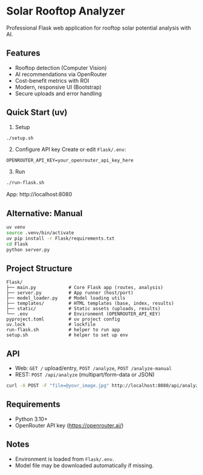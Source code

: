 # Solar Rooftop Analyzer

Professional Flask web application for rooftop solar potential analysis with AI.

## Features
- Rooftop detection (Computer Vision)
- AI recommendations via OpenRouter
- Cost-benefit metrics with ROI
- Modern, responsive UI (Bootstrap)
- Secure uploads and error handling

## Quick Start (uv)

1) Setup
```bash
./setup.sh
```

2) Configure API key
Create or edit `Flask/.env`:
```
OPENROUTER_API_KEY=your_openrouter_api_key_here
```

3) Run
```bash
./run-flask.sh
```
App: http://localhost:8080

## Alternative: Manual
```bash
uv venv
source .venv/bin/activate
uv pip install -r Flask/requirements.txt
cd Flask
python server.py
```

## Project Structure
```
Flask/
├── main.py            # Core Flask app (routes, analysis)
├── server.py          # App runner (host/port)
├── model_loader.py    # Model loading utils
├── templates/         # HTML templates (base, index, results)
├── static/            # Static assets (uploads, results)
└── .env               # Environment (OPENROUTER_API_KEY)
pyproject.toml         # uv project config
uv.lock                # lockfile
run-flask.sh           # helper to run app
setup.sh               # helper to set up env
```

## API
- Web: `GET /` upload/entry, `POST /analyze`, `POST /analyze-manual`
- REST: `POST /api/analyze` (multipart/form-data or JSON)
```bash
curl -X POST -F "file=@your_image.jpg" http://localhost:8080/api/analyze
```

## Requirements
- Python 3.10+
- OpenRouter API key (https://openrouter.ai/)

## Notes
- Environment is loaded from `Flask/.env`.
- Model file may be downloaded automatically if missing.